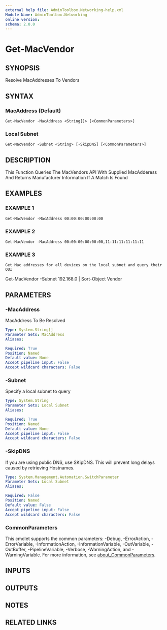 ```yaml
---
external help file: AdminToolbox.Networking-help.xml
Module Name: AdminToolbox.Networking
online version:
schema: 2.0.0
---
```


# Get-MacVendor

## SYNOPSIS
Resolve MacAddresses To Vendors

## SYNTAX

### MacAddress (Default)
```
Get-MacVendor -MacAddress <String[]> [<CommonParameters>]
```

### Local Subnet
```
Get-MacVendor -Subnet <String> [-SkipDNS] [<CommonParameters>]
```

## DESCRIPTION
This Function Queries The MacVendors API With Supplied MacAdderess And Returns Manufacturer Information If A Match Is Found

## EXAMPLES

### EXAMPLE 1
```
Get-MacVendor -MacAddress 00:00:00:00:00:00
```

### EXAMPLE 2
```
Get-MacVendor -MacAddress 00:00:00:00:00:00,11:11:11:11:11:11
```

### EXAMPLE 3
```
Get Mac addresses for all devices on the local subnet and query their OUI
```

Get-MacVendor -Subnet 192.168.0 | Sort-Object Vendor

## PARAMETERS

### -MacAddress
MacAddress To Be Resolved

```yaml
Type: System.String[]
Parameter Sets: MacAddress
Aliases:

Required: True
Position: Named
Default value: None
Accept pipeline input: False
Accept wildcard characters: False
```

### -Subnet
Specify a local subnet to query

```yaml
Type: System.String
Parameter Sets: Local Subnet
Aliases:

Required: True
Position: Named
Default value: None
Accept pipeline input: False
Accept wildcard characters: False
```

### -SkipDNS
If you are using public DNS, use SKipDNS.
This will prevent long delays caused by retrieving Hostnames.

```yaml
Type: System.Management.Automation.SwitchParameter
Parameter Sets: Local Subnet
Aliases:

Required: False
Position: Named
Default value: False
Accept pipeline input: False
Accept wildcard characters: False
```

### CommonParameters
This cmdlet supports the common parameters: -Debug, -ErrorAction, -ErrorVariable, -InformationAction, -InformationVariable, -OutVariable, -OutBuffer, -PipelineVariable, -Verbose, -WarningAction, and -WarningVariable. For more information, see [about_CommonParameters](http://go.microsoft.com/fwlink/?LinkID=113216).

## INPUTS

## OUTPUTS

## NOTES

## RELATED LINKS
